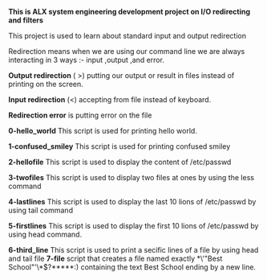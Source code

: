 **This is ALX system engineering development project on I/O redirecting and filters**

This project is used to learn about standard input and output redirection 

Redirection means when we are using our command line we are always interacting in 3 ways :-  input ,output ,and error.

**Output redirection** ( >)  putting our output or result in files instead of printing on the screen.

**Input redirection** (<) accepting from file instead of keyboard.

**Redirection error** is putting error on the file

**0-hello_world** This script is used for printing hello world.

**1-confused_smiley** This script is used for printing confused smiley
  
**2-hellofile** This script is used to display the content of /etc/passwd

**3-twofiles** This script is used to display two files at ones by using the less command 

**4-lastlines** This script is used to display the last 10 lions of /etc/passwd by using tail command 

**5-firstlines** This script is used to display the first 10 lions of /etc/passwd by using head command.

**6-third_line** This script is used to print a secific lines of a file by using head and tail file 
**7-file** script that creates a file named exactly \*\\'"Best School"\'\\*$\?\*\*\*\*\*:) containing the text Best School ending by a new line.